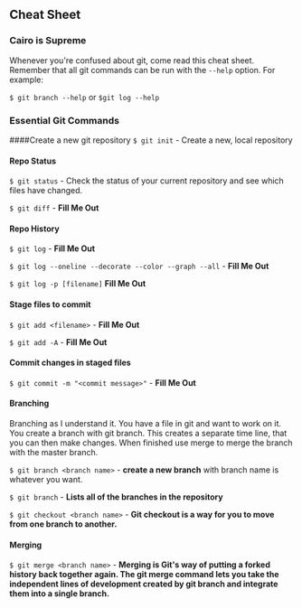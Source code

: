 ## Cheat Sheet
### Cairo is Supreme

Whenever you're confused about git, come read this cheat sheet. Remember that all git commands can be run with the `--help` option. For example:

`$ git branch --help` or `$git log --help`

### Essential Git Commands

####Create a new git repository
`$ git init` - Create a new, local repository

#### Repo Status
`$ git status` - Check the status of your current repository and see which files have changed.

`$ git diff` - __Fill Me Out__

#### Repo History
`$ git log` - __Fill Me Out__

`$ git log --oneline --decorate --color --graph --all` - __Fill Me Out__

`$ git log -p [filename]` __Fill Me Out__

#### Stage files to commit
`$ git add <filename>` - __Fill Me Out__

`$ git add -A` - __Fill Me Out__

#### Commit changes in staged files
`$ git commit -m "<commit message>"` - __Fill Me Out__

#### Branching
Branching as I understand it. You have a file in git and want to work on it. You create a branch with git branch. This creates a separate time line, that you can then make changes. When finished use merge to merge the branch with the master branch.

`$ git branch <branch name>` - __create a new branch__ with branch name is whatever you want.

`$ git branch` - __Lists all of the branches in the repository__

`$ git checkout <branch name>` - __Git checkout is a way for you to move from one branch to another.__

#### Merging

`$ git merge <branch name>` - __Merging is Git's way of putting a forked history back together again. The git merge command lets you take the independent lines of development created by git branch and integrate them into a single branch.__